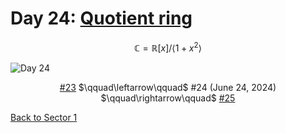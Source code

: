 # Day 24: [Quotient ring](https://en.wikipedia.org/wiki/Quotient_ring)

$$\mathbb C=\mathbb R[x]/\langle 1+x^2\rangle$$

<picture><img alt="Day 24" src="0024.png"></picture>

<center><a href="0023.html">#23</a> $\qquad\leftarrow\qquad$ #24 (June 24, 2024) $\qquad\rightarrow\qquad$ <a href="0025.html">#25</a></center>

[Back to Sector 1](../0-63.md)